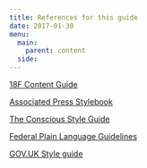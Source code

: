 ```yaml
---
title: References for this guide
date: 2017-01-30
menu:
  main:
    parent: content
  side:
---
```


<a href="https://pages.18f.gov/content-guide/" class="external">18F Content Guide</a>

<a href="https://www.apstylebook.com/" class="external">Associated Press Stylebook</a>

<a href="http://consciousstyleguide.com/" class="external">The Conscious Style Guide</a>

<a href="http://www.plainlanguage.gov/howto/guidelines/FederalPLGuidelines/TOC.cfm" class="external">Federal Plain Language Guidelines</a>

<a href="https://www.gov.uk/guidance/style-guide" class="external">GOV.UK Style guide</a>
